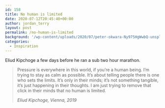 ```yaml
---
id: 158
title: No human is limited
date: 2020-07-12T20:45:40+00:00
author: jordan_terry
layout: post
permalink: /no-human-is-limited
background: '/wp-content/uploads/2020/07/peter-okwara-Ny975HgWwbQ-unsplash-1024x805.jpg'
categories:
  - Inspiration
---
```

Eliud Kipchoge a few days before he ran a sub two hour marathon.

<blockquote class="wp-block-quote is-style-large">
  <p>
    Pressure is everywhere in this world, if you&#8217;re a human being. I&#8217;m trying to stay as calm as possible. It&#8217;s about telling people there is one who sets the limits. It&#8217;s only in their minds; it&#8217;s not something tangible, it&#8217;s just happening in their thoughts. I am just trying to remove that click in their minds that no human is limited.
  </p>

  <cite>Eliud Kipchoge, Vienna, 2019</cite>
</blockquote>